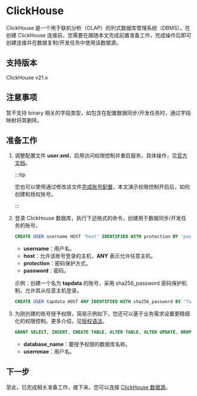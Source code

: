 # ClickHouse

ClickHouse 是一个用于联机分析（OLAP）的列式数据库管理系统（DBMS）。在创建 ClickHouse 连接前，您需要在跟随本文完成前置准备工作，完成操作后即可创建连接并在数据复制/开发任务中使用该数据源。

## 支持版本

ClickHouse v21.x

## 注意事项

暂不支持 binary 相关的字段类型，如包含在配置数据同步/开发任务时，通过字段映射将其删除。

## 准备工作

1. 调整配置文件 **user.xml**，启用访问权限控制并重启服务，具体操作，见[官方文档](https://clickhouse.com/docs/zh/operations/access-rights#enabling-access-control)。

   :::tip

   您也可以使用通过修改该文件[完成账号配置](https://clickhouse.com/docs/zh/operations/settings/settings-users/)，本文演示权限控制开启后，如何创建和授权账号。

   :::

2. 登录 ClickHouse 数据库，执行下述格式的命令，创建用于数据同步/开发任务的账号。

   ```sql
   CREATE USER username HOST 'host' IDENTIFIED WITH protection BY 'password';
   ```

   * **username**：用户名。
   * **host**：允许该账号登录的主机，**ANY** 表示允许任意主机。
   * **protection**：密码保护方式。
   * **password**：密码。

   示例：创建一个名为 **tapdata** 的账号，采用 sha256_password 密码保护机制，允许其从任意主机登录。

   ```sql
   CREATE USER tapdata HOST ANY IDENTIFIED WITH sha256_password BY 'Tap@123456';
   ```

3. 为刚创建的账号授予权限，简易示例如下，您还可以基于业务需求设置更精细化的权限控制。更多介绍，见[授权语法](https://clickhouse.com/docs/zh/sql-reference/statements/grant/)。

   ```sql
   GRANT SELECT, INSERT, CREATE TABLE, ALTER TABLE, ALTER UPDATE, DROP TABLE, TRUNCATE ON database_name.* TO username
   ```

   * **database_name**：要授予权限的数据库名称。
   * **usernmae**：用户名。

## 下一步

至此，已完成相关准备工作，接下来，您可以连接 [ClickHouse 数据源](../../../user-guide/connect-database/certified/connect-clickhouse.md)。

